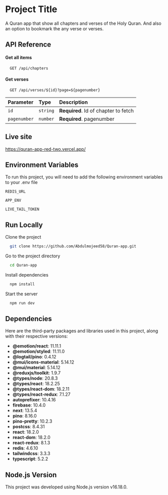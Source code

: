 
# Project Title

A Quran app that show all chapters and verses of the Holy Quran. And also an option to bookmark the any verse or verses.


## API Reference

#### Get all items

```http
  GET /api/chapters
```

#### Get verses

```http
  GET /api/verses/${id}?page=${pagenumber}
```

| Parameter | Type     | Description                       |
| :-------- | :------- | :-------------------------------- |
| `id`      | `string` | **Required**. Id of chapter to fetch |
| `pagenumber`      | `number` | **Required**. pagenumber |




## Live site

https://quran-app-red-two.vercel.app/


## Environment Variables

To run this project, you will need to add the following environment variables to your .env file

`REDIS_URL`

`APP_ENV`

`LIVE_TAIL_TOKEN`


## Run Locally

Clone the project

```bash
  git clone https://github.com/Abdulmojeed58/Quran-app.git
```

Go to the project directory

```bash
  cd Quran-app
```

Install dependencies

```bash
  npm install
```

Start the server

```bash
  npm run dev
```

## Dependencies

Here are the third-party packages and libraries used in this project, along with their respective versions:

- **@emotion/react**: 11.11.1
- **@emotion/styled**: 11.11.0
- **@logtail/pino**: 0.4.12
- **@mui/icons-material**: 5.14.12
- **@mui/material**: 5.14.12
- **@reduxjs/toolkit**: 1.9.7
- **@types/node**: 20.8.3
- **@types/react**: 18.2.25
- **@types/react-dom**: 18.2.11
- **@types/react-redux**: 7.1.27
- **autoprefixer**: 10.4.16
- **firebase**: 10.4.0
- **next**: 13.5.4
- **pino**: 8.16.0
- **pino-pretty**: 10.2.3
- **postcss**: 8.4.31
- **react**: 18.2.0
- **react-dom**: 18.2.0
- **react-redux**: 8.1.3
- **redis**: 4.6.10
- **tailwindcss**: 3.3.3
- **typescript**: 5.2.2
## Node.js Version

This project was developed using Node.js version v16.18.0.